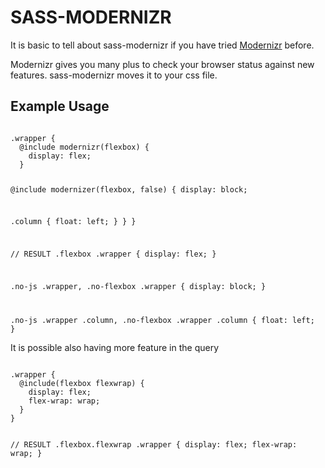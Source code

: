# SASS-MODERNIZR

It is basic to tell about sass-modernizr if you have tried [Modernizr](https://modernizr.com) before.

Modernizr gives you many plus to check your browser status against new features. sass-modernizr moves it to your css file.

## Example Usage

<code>
.wrapper {
  @include modernizr(flexbox) {
    display: flex;
  } 

  @include modernizer(flexbox, false) {
    display: block;

   .column {
      float: left;
    } 
  }
}

//  RESULT
.flexbox .wrapper {
  display: flex;
}

.no-js .wrapper,
.no-flexbox .wrapper {
  display: block;
}

.no-js .wrapper .column,
.no-flexbox .wrapper .column {
  float: left;
}
</code>

It is possible also having more feature in the query

<code>
.wrapper {
  @include(flexbox flexwrap) {
    display: flex;
    flex-wrap: wrap;
  }
}

// RESULT
.flexbox.flexwrap .wrapper {
  display: flex;
  flex-wrap: wrap;
}
</code>
